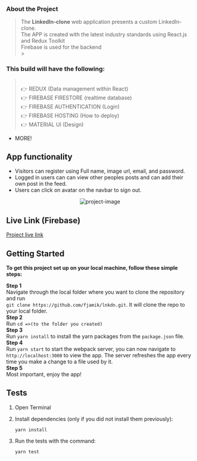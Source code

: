 ### About the Project

> The <b>LinkedIn-clone</b> web application presents a custom LinkedIn-clone.
> <br>
> The APP is created with the latest industry standards using React.js and Redux Toolkit
> <br>
> Firebase is used for the backend <br> > <br>

### This build will have the following:

> <br>
> 👉 REDUX (Data management within React)
> <br>
> 👉 FIREBASE FIRESTORE (realtime database)
> <br>
> 👉 FIREBASE AUTHENTICATION (Login)
> <br>
> 👉 FIREBASE HOSTING (How to deploy)
> <br>
> 👉 MATERIAL UI (Design)
> <br>

- MORE!

## App functionality

- Visitors can register using Full name, image url, email, and password.
- Logged in users can can view other peoples posts and can add their own post in the feed.
- Users can click on avatar on the navbar to sign out.

<p align="center">
    <img src="https://github.com/fjamik/lnkdn/blob/main/Screen%20Shot%202021-02-02%20at%2012.19.32%20PM.png?raw=true" alt="project-image" >
</p>

## Live Link (Firebase)

[Project live link](https://linkedin-f1a41.web.app/)

## Getting Started

**To get this project set up on your local machine, follow these simple steps:**

**Step 1**<br>
Navigate through the local folder where you want to clone the repository and run<br>
`git clone https://github.com/fjamik/lnkdn.git`. It will clone the repo to your local folder.<br>
**Step 2**<br>
Run `cd =>(to the folder you created) `<br>
**Step 3**<br>
Run `yarn install` to install the yarn packages from the `package.json` file.<br>
**Step 4**<br>
Run `yarn start` to start the webpack server, you can now navigate to `http://localhost:3000` to view the app. The server refreshes the app every time you make a change to a file used by it.<br>
**Step 5**<br>
Most important, enjoy the app!<br>

## Tests

1. Open Terminal

2. Install dependencies (only if you did not install them previously):

   `yarn install`

3. Run the tests with the command:

   `yarn test`
